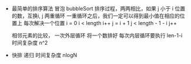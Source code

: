 - 最简单的排序算法
  冒泡 bubbleSort
  排序过程，两两相比，如果 j 小于 i 位置的数，互换i, j
  两重循环
  一重循环之后，我们一定可以得到最小值在相应的位置上
  每次解决一个位置
  i = 0  i < length  i++
  j = i + 1  j < length - 1 - i  j++

  相邻元素的比较，
  一次外层循环 将一个数排好
  每次内层循环要执行 len-1-i
  时间复杂度 n^2

- 快排
  递归 时间复杂度
  nlogN